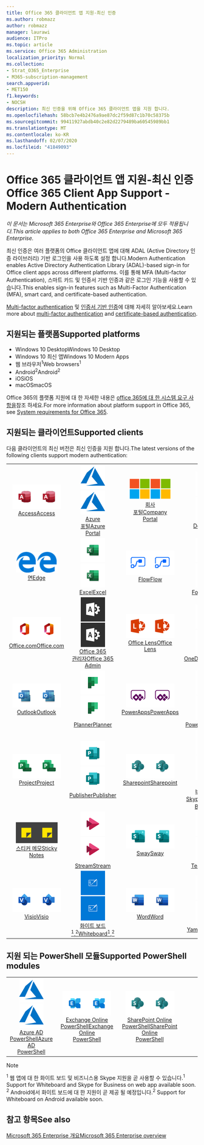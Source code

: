 ```yaml
---
title: Office 365 클라이언트 앱 지원-최신 인증
ms.author: robmazz
author: robmazz
manager: laurawi
audience: ITPro
ms.topic: article
ms.service: Office 365 Administration
localization_priority: Normal
ms.collection:
- Strat_O365_Enterprise
- M365-subscription-management
search.appverid:
- MET150
f1.keywords:
- NOCSH
description: 최신 인증을 위해 Office 365 클라이언트 앱을 지원 합니다.
ms.openlocfilehash: 58bcb7e4b2476a9ae87dc2f59d87c1b70c58375b
ms.sourcegitcommit: 99411927abdb40c2e82d2279489ba60545989bb1
ms.translationtype: MT
ms.contentlocale: ko-KR
ms.lasthandoff: 02/07/2020
ms.locfileid: "41849093"
---
```

# <a name="office-365-client-app-support---modern-authentication"></a><span data-ttu-id="a1bba-103">Office 365 클라이언트 앱 지원-최신 인증</span><span class="sxs-lookup"><span data-stu-id="a1bba-103">Office 365 Client App Support - Modern Authentication</span></span>

<span data-ttu-id="a1bba-104">*이 문서는 Microsoft 365 Enterprise와 Office 365 Enterprise에 모두 적용됩니다.*</span><span class="sxs-lookup"><span data-stu-id="a1bba-104">*This article applies to both Office 365 Enterprise and Microsoft 365 Enterprise.*</span></span>

<span data-ttu-id="a1bba-105">최신 인증은 여러 플랫폼의 Office 클라이언트 앱에 대해 ADAL (Active Directory 인증 라이브러리) 기반 로그인을 사용 하도록 설정 합니다.</span><span class="sxs-lookup"><span data-stu-id="a1bba-105">Modern Authentication enables Active Directory Authentication Library (ADAL)-based sign-in for Office client apps across different platforms.</span></span> <span data-ttu-id="a1bba-106">이를 통해 MFA (Multi-factor Authentication), 스마트 카드 및 인증서 기반 인증과 같은 로그인 기능을 사용할 수 있습니다.</span><span class="sxs-lookup"><span data-stu-id="a1bba-106">This enables sign-in features such as Multi-Factor Authentication (MFA), smart card, and certificate-based authentication.</span></span>

<span data-ttu-id="a1bba-107">[Multi-factor authentication](https://docs.microsoft.com/azure/active-directory/authentication/multi-factor-authentication) 및 [인증서 기반 인증](https://docs.microsoft.com/azure/active-directory/active-directory-certificate-based-authentication-get-started)에 대해 자세히 알아보세요.</span><span class="sxs-lookup"><span data-stu-id="a1bba-107">Learn more about [multi-factor authentication](https://docs.microsoft.com/azure/active-directory/authentication/multi-factor-authentication) and [certificate-based authentication](https://docs.microsoft.com/azure/active-directory/active-directory-certificate-based-authentication-get-started).</span></span>

## <a name="supported-platforms"></a><span data-ttu-id="a1bba-108">지원되는 플랫폼</span><span class="sxs-lookup"><span data-stu-id="a1bba-108">Supported platforms</span></span>

 - <span data-ttu-id="a1bba-109">Windows 10 Desktop</span><span class="sxs-lookup"><span data-stu-id="a1bba-109">Windows 10 Desktop</span></span>
 - <span data-ttu-id="a1bba-110">Windows 10 최신 앱</span><span class="sxs-lookup"><span data-stu-id="a1bba-110">Windows 10 Modern Apps</span></span>
 - <span data-ttu-id="a1bba-111">웹 브라우저<sup>1</sup></span><span class="sxs-lookup"><span data-stu-id="a1bba-111">Web browsers<sup>1</sup></span></span>
 - <span data-ttu-id="a1bba-112">Android<sup>2</sup></span><span class="sxs-lookup"><span data-stu-id="a1bba-112">Android<sup>2</sup></span></span>
 - <span data-ttu-id="a1bba-113">iOS</span><span class="sxs-lookup"><span data-stu-id="a1bba-113">iOS</span></span>
 - <span data-ttu-id="a1bba-114">macOS</span><span class="sxs-lookup"><span data-stu-id="a1bba-114">macOS</span></span>

<span data-ttu-id="a1bba-115">Office 365의 플랫폼 지원에 대 한 자세한 내용은 [office 365에 대 한 시스템 요구 사항을](https://products.office.com/office-system-requirements)참조 하세요.</span><span class="sxs-lookup"><span data-stu-id="a1bba-115">For more information about platform support in Office 365, see [System requirements for Office 365](https://products.office.com/office-system-requirements).</span></span>

## <a name="supported-clients"></a><span data-ttu-id="a1bba-116">지원되는 클라이언트</span><span class="sxs-lookup"><span data-stu-id="a1bba-116">Supported clients</span></span>

<span data-ttu-id="a1bba-117">다음 클라이언트의 최신 버전은 최신 인증을 지원 합니다.</span><span class="sxs-lookup"><span data-stu-id="a1bba-117">The latest versions of the following clients support modern authentication:</span></span>

| | | | | | |
|:---:|:---:|:---:|:---:|:---:|:---:|
| <span data-ttu-id="a1bba-118">![Access 아이콘](media/o365-access-64x64.png)</span><span class="sxs-lookup"><span data-stu-id="a1bba-118">![Access icon](media/o365-access-64x64.png)</span></span> <br> [<span data-ttu-id="a1bba-119">Access</span><span class="sxs-lookup"><span data-stu-id="a1bba-119">Access</span></span>](https://products.office.com/access) | <span data-ttu-id="a1bba-120">![Azure 아이콘](media/o365-azure-64x64.png)</span><span class="sxs-lookup"><span data-stu-id="a1bba-120">![Azure icon](media/o365-azure-64x64.png)</span></span> <br> [<span data-ttu-id="a1bba-121">Azure <br> 포털</span><span class="sxs-lookup"><span data-stu-id="a1bba-121">Azure <br> Portal </span></span>](https://azure.microsoft.com/features/azure-portal/) | <span data-ttu-id="a1bba-122">![회사 포털 아이콘](media/o365-microsoft-64x64.png)</span><span class="sxs-lookup"><span data-stu-id="a1bba-122">![Company portal icon](media/o365-microsoft-64x64.png)</span></span> <br> [<span data-ttu-id="a1bba-123">회사 <br> 포털</span><span class="sxs-lookup"><span data-stu-id="a1bba-123">Company <br> Portal </span></span>](https://docs.microsoft.com/intune-user-help/sign-in-to-the-company-portal) | <span data-ttu-id="a1bba-124">![Delve 아이콘](media/o365-delve-64x64.png)</span><span class="sxs-lookup"><span data-stu-id="a1bba-124">![Delve icon](media/o365-delve-64x64.png)</span></span> <br> [<span data-ttu-id="a1bba-125">Delve</span><span class="sxs-lookup"><span data-stu-id="a1bba-125">Delve</span></span>](https://products.office.com/business/intelligent-search) | <span data-ttu-id="a1bba-126">![Dynamics 365 아이콘](media/o365-dynamics365-64x64.png)</span><span class="sxs-lookup"><span data-stu-id="a1bba-126">![Dynamics 365 icon](media/o365-dynamics365-64x64.png)</span></span> <br> [<span data-ttu-id="a1bba-127">Dynamics 365</span><span class="sxs-lookup"><span data-stu-id="a1bba-127">Dynamics 365</span></span>](https://dynamics.microsoft.com) 
| <span data-ttu-id="a1bba-128">![에 지 아이콘](media/o365-edge-64x64.png)</span><span class="sxs-lookup"><span data-stu-id="a1bba-128">![Edge icon](media/o365-edge-64x64.png)</span></span> <br> [<span data-ttu-id="a1bba-129">면</span><span class="sxs-lookup"><span data-stu-id="a1bba-129">Edge</span></span>](https://www.microsoft.com/windows/microsoft-edge) | <span data-ttu-id="a1bba-130">![Excel 아이콘](media/o365-excel-64x64.png)</span><span class="sxs-lookup"><span data-stu-id="a1bba-130">![Excel icon](media/o365-excel-64x64.png)</span></span> <br> [<span data-ttu-id="a1bba-131">Excel</span><span class="sxs-lookup"><span data-stu-id="a1bba-131">Excel</span></span>](https://products.office.com/excel) | <span data-ttu-id="a1bba-132">![Flow 아이콘](media/o365-flow-64x64.png)</span><span class="sxs-lookup"><span data-stu-id="a1bba-132">![Flow icon](media/o365-flow-64x64.png)</span></span> <br> [<span data-ttu-id="a1bba-133">Flow</span><span class="sxs-lookup"><span data-stu-id="a1bba-133">Flow</span></span>](https://flow.microsoft.com) | <span data-ttu-id="a1bba-134">![Forms 아이콘](media/o365-forms-64x64.png)</span><span class="sxs-lookup"><span data-stu-id="a1bba-134">![Forms icon](media/o365-forms-64x64.png)</span></span> <br> [<span data-ttu-id="a1bba-135">Forms​​</span><span class="sxs-lookup"><span data-stu-id="a1bba-135">Forms</span></span>](https://flow.microsoft.com/connectors/shared_microsoftforms/microsoft-forms/) | <span data-ttu-id="a1bba-136">![Kaizala 아이콘](media/o365-kaizala-64x64.png)</span><span class="sxs-lookup"><span data-stu-id="a1bba-136">![Kaizala icon](media/o365-kaizala-64x64.png)</span></span> <br> [<span data-ttu-id="a1bba-137">Kaizala</span><span class="sxs-lookup"><span data-stu-id="a1bba-137">Kaizala</span></span>](https://products.office.com/en/business/microsoft-kaizala) 
| <span data-ttu-id="a1bba-138">![Office.com 아이콘](media/o365-office-64x64.png)</span><span class="sxs-lookup"><span data-stu-id="a1bba-138">![Office.com icon](media/o365-office-64x64.png)</span></span> <br> [<span data-ttu-id="a1bba-139">Office.com</span><span class="sxs-lookup"><span data-stu-id="a1bba-139">Office.com</span></span>](https://www.office.com/) | <span data-ttu-id="a1bba-140">![Office 365 관리 아이콘](media/o365-o365admin-64x64.png)</span><span class="sxs-lookup"><span data-stu-id="a1bba-140">![Office 365 Admin icon](media/o365-o365admin-64x64.png)</span></span> <br> [<span data-ttu-id="a1bba-141">Office 365 <br> 관리자</span><span class="sxs-lookup"><span data-stu-id="a1bba-141">Office 365 <br> Admin</span></span>](https://products.office.com/business/manage-office-365-admin-app) | <span data-ttu-id="a1bba-142">![렌즈 아이콘](media/o365-lens-64x64.png)</span><span class="sxs-lookup"><span data-stu-id="a1bba-142">![Lens icon](media/o365-lens-64x64.png)</span></span> <br> [<span data-ttu-id="a1bba-143">Office Lens</span><span class="sxs-lookup"><span data-stu-id="a1bba-143">Office Lens</span></span>](https://www.microsoft.com/p/office-lens/9wzdncrfj3t8?activetab=pivot%3Aoverviewtab) | <span data-ttu-id="a1bba-144">![비즈니스용 OneDrive 아이콘](media/o365-OneDrive-64x64.png)</span><span class="sxs-lookup"><span data-stu-id="a1bba-144">![OneDrive for Business icon](media/o365-OneDrive-64x64.png)</span></span> <br> [<span data-ttu-id="a1bba-145">OneDrive</span><span class="sxs-lookup"><span data-stu-id="a1bba-145">OneDrive</span></span>](https://products.office.com/onedrive-for-business/online-cloud-storage) |  <span data-ttu-id="a1bba-146">![OneNote 아이콘](media/o365-OneNote-64x64.png)</span><span class="sxs-lookup"><span data-stu-id="a1bba-146">![OneNote icon](media/o365-OneNote-64x64.png)</span></span> <br> [<span data-ttu-id="a1bba-147">OneNote</span><span class="sxs-lookup"><span data-stu-id="a1bba-147">OneNote</span></span>](https://products.office.com/onenote) 
| <span data-ttu-id="a1bba-148">![Outlook 아이콘](media/o365-outlook-64x64.png)</span><span class="sxs-lookup"><span data-stu-id="a1bba-148">![Outlook icon](media/o365-outlook-64x64.png)</span></span> <br> [<span data-ttu-id="a1bba-149">Outlook</span><span class="sxs-lookup"><span data-stu-id="a1bba-149">Outlook</span></span>](https://products.office.com/outlook) | <span data-ttu-id="a1bba-150">![Planner 아이콘](media/o365-planner-64x64.png)</span><span class="sxs-lookup"><span data-stu-id="a1bba-150">![Planner icon](media/o365-planner-64x64.png)</span></span> <br> [<span data-ttu-id="a1bba-151">Planner</span><span class="sxs-lookup"><span data-stu-id="a1bba-151">Planner</span></span>](https://products.office.com/business/task-management-software) | <span data-ttu-id="a1bba-152">![PowerApps 아이콘](media/o365-powerapps-64x64.png)</span><span class="sxs-lookup"><span data-stu-id="a1bba-152">![PowerApps icon](media/o365-powerapps-64x64.png)</span></span> <br> [<span data-ttu-id="a1bba-153">PowerApps</span><span class="sxs-lookup"><span data-stu-id="a1bba-153">PowerApps </span></span>](https://powerapps.microsoft.com) | <span data-ttu-id="a1bba-154">![PowerBI 아이콘](media/o365-powerbi-64x64.png)</span><span class="sxs-lookup"><span data-stu-id="a1bba-154">![PowerBI icon](media/o365-powerbi-64x64.png)</span></span> <br> [<span data-ttu-id="a1bba-155">Power BI</span><span class="sxs-lookup"><span data-stu-id="a1bba-155">Power BI</span></span>](https://powerbi.microsoft.com)| <span data-ttu-id="a1bba-156">![PowerPoint 아이콘](media/o365-powerpoint-64x64.png)</span><span class="sxs-lookup"><span data-stu-id="a1bba-156">![PowerPoint icon](media/o365-powerpoint-64x64.png)</span></span> <br> [<span data-ttu-id="a1bba-157">PowerPoint</span><span class="sxs-lookup"><span data-stu-id="a1bba-157">PowerPoint</span></span>](https://products.office.com/powerpoint) 
| <span data-ttu-id="a1bba-158">![Project 아이콘](media/o365-project-64x64.png)</span><span class="sxs-lookup"><span data-stu-id="a1bba-158">![Project icon](media/o365-project-64x64.png)</span></span> <br> [<span data-ttu-id="a1bba-159">Project</span><span class="sxs-lookup"><span data-stu-id="a1bba-159">Project</span></span>](https://products.office.com/project) | <span data-ttu-id="a1bba-160">![Publisher 아이콘](media/o365-publisher-64x64.png)</span><span class="sxs-lookup"><span data-stu-id="a1bba-160">![Publisher icon](media/o365-publisher-64x64.png)</span></span> <br> [<span data-ttu-id="a1bba-161">Publisher</span><span class="sxs-lookup"><span data-stu-id="a1bba-161">Publisher</span></span>](https://products.office.com/publisher) | <span data-ttu-id="a1bba-162">![SharePoint 아이콘](media/o365-sharepoint-64x64.png)</span><span class="sxs-lookup"><span data-stu-id="a1bba-162">![SharePoint icon](media/o365-sharepoint-64x64.png)</span></span> <br> [<span data-ttu-id="a1bba-163">Sharepoint</span><span class="sxs-lookup"><span data-stu-id="a1bba-163">Sharepoint</span></span>](https://products.office.com/sharepoint) | <span data-ttu-id="a1bba-164">![비즈니스용 Skype 아이콘](media/o365-skypeforbusiness-64x64.png)</span><span class="sxs-lookup"><span data-stu-id="a1bba-164">![Skype for Business icon](media/o365-skypeforbusiness-64x64.png)</span></span> <br> [<span data-ttu-id="a1bba-165"><br> 비즈니스용 Skype<sup>1</sup></span><span class="sxs-lookup"><span data-stu-id="a1bba-165">Skype for <br> Business<sup>1</sup></span></span>](https://www.skype.com/business/) | <span data-ttu-id="a1bba-166">![StaffHub 아이콘](media/o365-staffhub-64x64.png)</span><span class="sxs-lookup"><span data-stu-id="a1bba-166">![StaffHub icon](media/o365-staffhub-64x64.png)</span></span> <br> [<span data-ttu-id="a1bba-167">StaffHub</span><span class="sxs-lookup"><span data-stu-id="a1bba-167">StaffHub</span></span>](https://products.office.com/microsoft-staffhub/staff-scheduling-software)
| <span data-ttu-id="a1bba-168">![스티커 메모 아이콘](media/o365-stickynotes-64x64.png)</span><span class="sxs-lookup"><span data-stu-id="a1bba-168">![Sticky Notes icon](media/o365-stickynotes-64x64.png)</span></span> <br> [<span data-ttu-id="a1bba-169">스티커 메모</span><span class="sxs-lookup"><span data-stu-id="a1bba-169">Sticky Notes</span></span>](https://www.microsoft.com/p/microsoft-sticky-notes/9nblggh4qghw) | <span data-ttu-id="a1bba-170">![Stream 아이콘](media/o365-stream-64x64.png)</span><span class="sxs-lookup"><span data-stu-id="a1bba-170">![Stream icon](media/o365-stream-64x64.png)</span></span> <br> [<span data-ttu-id="a1bba-171">Stream</span><span class="sxs-lookup"><span data-stu-id="a1bba-171">Stream</span></span>](https://stream.microsoft.com) | <span data-ttu-id="a1bba-172">![Sway 아이콘](media/o365-sway-64x64.png)</span><span class="sxs-lookup"><span data-stu-id="a1bba-172">![Sway icon](media/o365-sway-64x64.png)</span></span> <br> [<span data-ttu-id="a1bba-173">Sway</span><span class="sxs-lookup"><span data-stu-id="a1bba-173">Sway</span></span>](https://sway.com) | <span data-ttu-id="a1bba-174">![Teams 아이콘](media/o365-teams-64x64.png)</span><span class="sxs-lookup"><span data-stu-id="a1bba-174">![Teams icon](media/o365-teams-64x64.png)</span></span> <br> [<span data-ttu-id="a1bba-175">Teams</span><span class="sxs-lookup"><span data-stu-id="a1bba-175">Teams</span></span>](https://products.office.com/microsoft-teams/group-chat-software) | <span data-ttu-id="a1bba-176">![할 일 아이콘](media/o365-todo-64x64.png)</span><span class="sxs-lookup"><span data-stu-id="a1bba-176">![To Do icon](media/o365-todo-64x64.png)</span></span> <br> [<span data-ttu-id="a1bba-177">To Do</span><span class="sxs-lookup"><span data-stu-id="a1bba-177">To Do</span></span>](https://todo.microsoft.com) 
| <span data-ttu-id="a1bba-178">![Visio 아이콘](media/o365-visio-64x64.png)</span><span class="sxs-lookup"><span data-stu-id="a1bba-178">![Visio icon](media/o365-visio-64x64.png)</span></span> <br> [<span data-ttu-id="a1bba-179">Visio</span><span class="sxs-lookup"><span data-stu-id="a1bba-179">Visio</span></span>](https://products.office.com/visio/flowchart-software) | <span data-ttu-id="a1bba-180">![Whiteboard 아이콘](media/o365-whiteboard-64x64.png)</span><span class="sxs-lookup"><span data-stu-id="a1bba-180">![Whiteboard icon](media/o365-whiteboard-64x64.png)</span></span> <br> [<span data-ttu-id="a1bba-181">화이트 보드<sup>1</sup>,<sup>2</sup></span><span class="sxs-lookup"><span data-stu-id="a1bba-181">Whiteboard<sup>1</sup>,<sup>2</sup></span></span>](https://whiteboard.microsoft.com/) | <span data-ttu-id="a1bba-182">![Word 아이콘](media/o365-word-64x64.png)</span><span class="sxs-lookup"><span data-stu-id="a1bba-182">![Word icon](media/o365-word-64x64.png)</span></span> <br> [<span data-ttu-id="a1bba-183">Word</span><span class="sxs-lookup"><span data-stu-id="a1bba-183">Word</span></span>](https://products.office.com/word) | <span data-ttu-id="a1bba-184">![Yammer 아이콘](media/o365-yammer-64x64.png)</span><span class="sxs-lookup"><span data-stu-id="a1bba-184">![Yammer icon](media/o365-yammer-64x64.png)</span></span> <br> [<span data-ttu-id="a1bba-185">Yammer</span><span class="sxs-lookup"><span data-stu-id="a1bba-185">Yammer</span></span>](https://products.office.com/yammer/yammer-overview) | <span data-ttu-id="a1bba-186">![Yammer 아이콘](media/o365-yammer-64x64.png)</span><span class="sxs-lookup"><span data-stu-id="a1bba-186">![Yammer icon](media/o365-yammer-64x64.png)</span></span> <br> [<span data-ttu-id="a1bba-187">Yammer <br> 알림</span><span class="sxs-lookup"><span data-stu-id="a1bba-187">Yammer <br> Notifier</span></span>](https://products.office.com/yammer/yammer-overview) |  |

## <a name="supported-powershell-modules"></a><span data-ttu-id="a1bba-188">지원 되는 PowerShell 모듈</span><span class="sxs-lookup"><span data-stu-id="a1bba-188">Supported PowerShell modules</span></span>

| | | | | | |
|:---:|:---:|:---:|:---:|:---:|:---:|
| <span data-ttu-id="a1bba-189">![Azure 아이콘](media/o365-azure-64x64.png)</span><span class="sxs-lookup"><span data-stu-id="a1bba-189">![Azure icon](media/o365-azure-64x64.png)</span></span> <br> [<span data-ttu-id="a1bba-190">Azure AD <br> PowerShell</span><span class="sxs-lookup"><span data-stu-id="a1bba-190">Azure AD <br> PowerShell</span></span>](https://docs.microsoft.com/powershell/azure/active-directory/overview?view=azureadps-2.0) | <span data-ttu-id="a1bba-191">![Exchange 아이콘](media/o365-exchange-64x64.png)</span><span class="sxs-lookup"><span data-stu-id="a1bba-191">![Exchange icon](media/o365-exchange-64x64.png)</span></span> <br> [<span data-ttu-id="a1bba-192">Exchange Online <br> PowerShell</span><span class="sxs-lookup"><span data-stu-id="a1bba-192">Exchange Online <br> PowerShell</span></span>](https://docs.microsoft.com/powershell/exchange/exchange-online/exchange-online-powershell?view=exchange-ps) | <span data-ttu-id="a1bba-193">![SharePoint 아이콘](media/o365-sharepoint-64x64.png)</span><span class="sxs-lookup"><span data-stu-id="a1bba-193">![SharePoint icon](media/o365-sharepoint-64x64.png)</span></span> <br> [<span data-ttu-id="a1bba-194">SharePoint Online <br> PowerShell</span><span class="sxs-lookup"><span data-stu-id="a1bba-194">SharePoint Online <br> PowerShell</span></span>](https://docs.microsoft.com/powershell/sharepoint/sharepoint-online/connect-sharepoint-online)

> [!NOTE]
> <span data-ttu-id="a1bba-195"><sup>1</sup> 웹 앱에 대 한 화이트 보드 및 비즈니스용 Skype 지원을 곧 사용할 수 있습니다.</span><span class="sxs-lookup"><span data-stu-id="a1bba-195"><sup>1</sup> Support for Whiteboard and Skype for Business on web app available soon.</span></span> <br>
> <span data-ttu-id="a1bba-196"><sup>2</sup> Android에서 화이트 보드에 대 한 지원이 곧 제공 될 예정입니다.</span><span class="sxs-lookup"><span data-stu-id="a1bba-196"><sup>2</sup> Support for Whiteboard on Android available soon.</span></span>

## <a name="see-also"></a><span data-ttu-id="a1bba-197">참고 항목</span><span class="sxs-lookup"><span data-stu-id="a1bba-197">See also</span></span>

[<span data-ttu-id="a1bba-198">Microsoft 365 Enterprise 개요</span><span class="sxs-lookup"><span data-stu-id="a1bba-198">Microsoft 365 Enterprise overview</span></span>](https://docs.microsoft.com/microsoft-365/enterprise/microsoft-365-overview)
